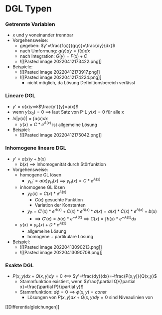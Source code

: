 # DGL Typen
### Getrennte Variablen
+ x und y voneinander trennbar
+ Vorgehensweise:
	+ gegeben: $y'=\frac{f(x)}{g(y)}=\frac{dy}{dx}$
	+ nach Umformung: $g(y)dy=f(x)dx$
	+ nach Integration: $G(y)=F(x)+C$
	+ ![[Pasted image 20220412173422.png]]
+ Beispiele:
	+ ![[Pasted image 20220412173917.png]]
	+ ![[Pasted image 20220412174224.png]]
		+ nicht möglich, da Lösung Definitionsbereich verlässt

### Lineare DGL
+ $y'=a(x)y$==>$\frac{y'}{y}=a(x)$
+ wenn $y(x_0)=0$ ==> laut Satz von P-L $y(x)=0$ für alle x
+ $ln|y(x)|=\int a(x)dx$
	+ $y(x)=C*e^{A(x)}$ ist allgemeine Lösung
+ Beispiel:
	+ ![[Pasted image 20220412175042.png]]

### Inhomogene lineare DGL
+ $y'=a(x)y+b(x)$
	+ $b(x)$ ==> Inhomogenität durch Störfunktion
+ Vorgehensweise:
	+ homogene GL lösen
		+ $y_H'=a(x)y_H(x)$ ==> $y_H(x)=C*e^{A(x)}$
	+ inhomogene GL lösen
		+ $y_P(x)=C(x)*e^{A(x)}$
			+ $C(x)$ gesuchte Funktion
			+ Variation der Konstanten
		+ $y_P=C'(x)*e^{A(x)}+C(x)*e^{A(x)}*a(x)=a(x)*C(x)*e^{A(x)}+b(x)$
			+ ==> $C'(x)=b(x)*e^{-A(x)}$ ==> $C(x)=\int b(x)*e^{-A(x)}dx$
	+ $y(x)=y_P(x)+D*e^{A(x)}$
		+ allgemeine Lösung
		+ homogene + partikuläre Lösung
+ Beispiel:
	+ ![[Pasted image 20220413090213.png]]
	+ ![[Pasted image 20220413090708.png]]

### Exakte DGL
+ $P(x,y)dx+Q(x,y)dy=0$ <==> $y'=\frac{dy}{dx}=-\frac{P(x,y)}{Q(x,y}$
	+ Stammfunktion existiert, wenn $\frac{\partial Q}{\partial x}=\frac{\partial P}{\partial y}$
	+ Stammfunktion: $d\phi=0$ ==> $\phi(x,y)=const$
		+ Lösungen von $P(x,y)dx+Q(x,y)dy=0$ sind Niveaulinien von 


[[Differentialgleichungen]]